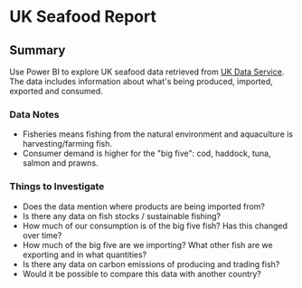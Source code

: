 # UK Seafood Report

## Summary 
Use Power BI to explore UK seafood data retrieved from [UK Data Service](https://reshare.ukdataservice.ac.uk/856955/). The data includes information about what's being produced, imported, exported and consumed. 

### Data Notes
- Fisheries means fishing from the natural environment and aquaculture is harvesting/farming fish.
- Consumer demand is higher for the "big five": cod, haddock, tuna, salmon and prawns. 

### Things to Investigate
- Does the data mention where products are being imported from?
- Is there any data on fish stocks / sustainable fishing?
- How much of our consumption is of the big five fish? Has this changed over time?
- How much of the big five are we importing? What other fish are we exporting and in what quantities?
- Is there any data on carbon emissions of producing and trading fish?
- Would it be possible to compare this data with another country?
